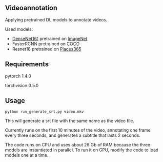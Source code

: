 Videoannotation
--

Applying pretrained DL models to annotate videos. 

Used models: 
- [DenseNet161](https://arxiv.org/abs/1608.06993) pretrained on [ImageNet](http://image-net.org/challenges/LSVRC/2012/index)
- FasterRCNN pretrained on [COCO](http://cocodataset.org/#home) 
- Resnet18 pretrained on [Places365](http://places2.csail.mit.edu/)

Requirements
--
pytorch 1.4.0

torchvision 0.5.0 

Usage
--
    python run_generate_srt.py video.mkv

This will generate a srt file with the same name as the video file. 

Currently runs on the first 10 minutes of the video, annotating one frame every three seconds, and generates a subtitle that lasts 2 seconds.

The code runs on CPU and uses about 26 Gb of RAM because the three models are instantiated in parallel. To run it on GPU, modify the code to load models one at a time. 
